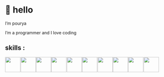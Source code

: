 <h1>👋 hello</h1>
<p>I’m pourya</p>
<p>I’m a programmer and I love coding</p>


<h2>skills : </h2>
<div style='display:flex;justify-content:space-evenly;flex-wrap:wrap;'>
<img style='height:50px;' src='https://upload.wikimedia.org/wikipedia/commons/thumb/8/82/Devicon-html5-plain.svg/640px-Devicon-html5-plain.svg.png' />
<img style='height:50px;' src='https://upload.wikimedia.org/wikipedia/commons/thumb/6/62/CSS3_logo.svg/640px-CSS3_logo.svg.png' />
<img style='height:50px;' src='https://upload.wikimedia.org/wikipedia/commons/thumb/b/b2/Bootstrap_logo.svg/640px-Bootstrap_logo.svg.png' />
<img style='height:50px;' src='https://upload.wikimedia.org/wikipedia/commons/thumb/9/96/Sass_Logo_Color.svg/640px-Sass_Logo_Color.svg.png' />
<img style='height:50px;' src='https://upload.wikimedia.org/wikipedia/commons/6/6a/JavaScript-logo.png' />
<img style='height:50px;' src='https://upload.wikimedia.org/wikipedia/commons/thumb/a/a7/React-icon.svg/640px-React-icon.svg.png' />
<img style='height:50px;' src='https://upload.wikimedia.org/wikipedia/commons/thumb/8/8e/Nextjs-logo.svg/640px-Nextjs-logo.svg.png' />
<img style='height:50px;' src='https://upload.wikimedia.org/wikipedia/commons/thumb/4/4c/Typescript_logo_2020.svg/640px-Typescript_logo_2020.svg.png' />
<img style='height:50px' src='https://upload.wikimedia.org/wikipedia/commons/thumb/1/1f/Python_logo_01.svg/640px-Python_logo_01.svg.png' />
<img style='height:50px' src='https://upload.wikimedia.org/wikipedia/commons/thumb/3/3f/Git_icon.svg/640px-Git_icon.svg.png' />
</div>
